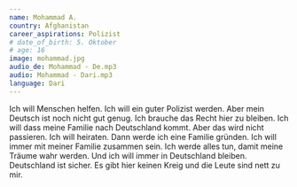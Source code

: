 ```yaml
---
name: Mohammad A.
country: Afghanistan
career_aspirations: Polizist
# date_of_birth: 5. Oktober
# age: 16
image: mohammad.jpg
audio_de: Mohammad - De.mp3
audio: Mohammad - Dari.mp3
language: Dari
---
```


Ich will Menschen helfen. Ich will ein guter Polizist werden. Aber mein Deutsch ist noch nicht gut genug. Ich brauche das Recht hier zu bleiben. Ich will dass meine Familie nach Deutschland kommt. Aber das wird nicht passieren. Ich will heiraten. Dann werde ich eine Familie gründen. Ich will immer mit meiner Familie zusammen sein. Ich werde alles tun, damit meine Träume wahr werden. Und ich will immer in Deutschland bleiben. Deutschland ist sicher. Es gibt hier keinen Kreig und die Leute sind nett zu mir.